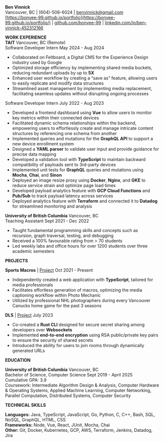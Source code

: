 **Ben Vinnick**  
Vancouver, BC | (604)-506-6024 | [benvinnick@gmail.com](mailto:benvinnick@gmail.com)  
[https://bonvee-99.github.io/portfolio](https://bonvee-99.github.io/portfolio/) | [github.com/bonvee-99](https://github.com/bonvee-99) | [linkedin.com/in/ben-vinnick-452312166](https://www.linkedin.com/in/ben-vinnick-452312166/)

**WORK EXPERIENCE**  
**TAIT**		Vancouver, BC (Remote)  
Software Developer Intern	May 2024 \- Aug 2024

* Collaborated on Feltboard, a Digital CMS for the Experience Design industry used by Google  
* Optimized storage efficiency by implementing shared media buckets, reducing redundant uploads by up to **5X**  
* Enhanced user workflow by creating a “save as” feature, allowing users to easily replicate and modify data structures  
* Streamlined asset management by implementing media replacement, facilitating seamless updates without disrupting ongoing processes

Software Developer Intern	July 2022 \- Aug 2023

* Developed a frontend dashboard using **Vue** to allow users to monitor key metrics within their connected devices  
* Facilitated dynamic schema relationships within the backend, empowering users to effortlessly create and manage intricate content structures by referencing one schema from another  
* Implemented queries and mutations for the **GraphQL API** to support a new device enrollment system  
* Designed a **YAML parser** to validate user input and provide guidance for precise data mapping  
* Developed a validation tool with **TypeScript**  to maintain backward compatibility of payloads sent to 3rd-party devices  
* Implemented unit tests for **GraphQL** queries and mutations using **Mocha**, **Chai**, and **Sinon**  
* Deployed an image resize proxy using **Docker**, **Nginx**, and **GKE** to reduce service strain and optimize page load times  
* Developed payload analytics feature with **GCP Cloud Functions** and **Pub/Sub** to track payload latency across services  
* Deployed analytics feature with **Terraform** and connected it to **Datadog** for streamlined monitoring and analysis

**University of British Columbia**	Vancouver, BC  
Teaching Assistant	Sept 2021 \- Dec 2022

* Taught fundamental programming skills and concepts such as recursion, graph traversal, testing, and debugging  
* Received a 100% favourable rating from \> 70 students  
* Led weekly labs and office hours for over 1200 students over three academic semesters

**PROJECTS**

**Sports Macros** | [Project](https://bonvee-nhl-macros.s3.us-west-1.amazonaws.com/dist/index.html)	Oct 2021 \- Present

* Independently created a web application with **TypeScript**, tailored for media professionals  
* Facilitates effortless generation of macros, optimizing the media captioning workflow within Photo Mechanic  
* Utilized by professional NHL photographers during every Vancouver Canucks home game for the past 3 seasons

**DLS** | [Project](https://github.com/bonvee-99/dls)		July 2023

* Co-created a **Rust CLI** designed for secure secret sharing among developers over **Websockets**  
* Implemented **end-to-end encryption** using RSA public/private key pairs to ensure the security of shared secrets  
* Introduced the ability for users to join rooms through dynamically generated URLs

**EDUCATION**

**University of British Columbia**	Vancouver, BC  
Bachelor of Science, Computer Science	Sept 2019 \- April 2025   
Cumulative GPA: 3.9  
Coursework: Intermediate Algorithm Design & Analysis, Computer Hardware & Operating Systems, Applied Machine Learning, Computer Networking, Parallel Computation, Distributed Systems, Computer Security

**TECHNICAL SKILLS**

**Languages:** Java, TypeScript, JavaScript, Go, Python, C, C++, Bash, SQL, NoSQL, GraphQL, HTML, CSS  
**Frameworks:** Node, Vue, React, JUnit, Mocha, Chai  
**Other:** Git, Docker, Kubernetes, GCP, AWS, Terraform, Jenkins, Datadog, Jira
